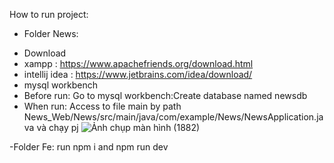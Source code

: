 How to run project:

- Folder News:
 + Download
  + xampp : https://www.apachefriends.org/download.html
  + intellij idea : https://www.jetbrains.com/idea/download/
  + mysql workbench
 + Before run:
Go to mysql workbench:Create database named newsdb
 + When run:
Access to file main by path News_Web/News/src/main/java/com/example/News/NewsApplication.java và chạy pj
![Ảnh chụp màn hình (1882)](https://github.com/user-attachments/assets/006e3b65-a188-4780-8485-e96531941567)

-Folder Fe: run npm i and npm run dev

